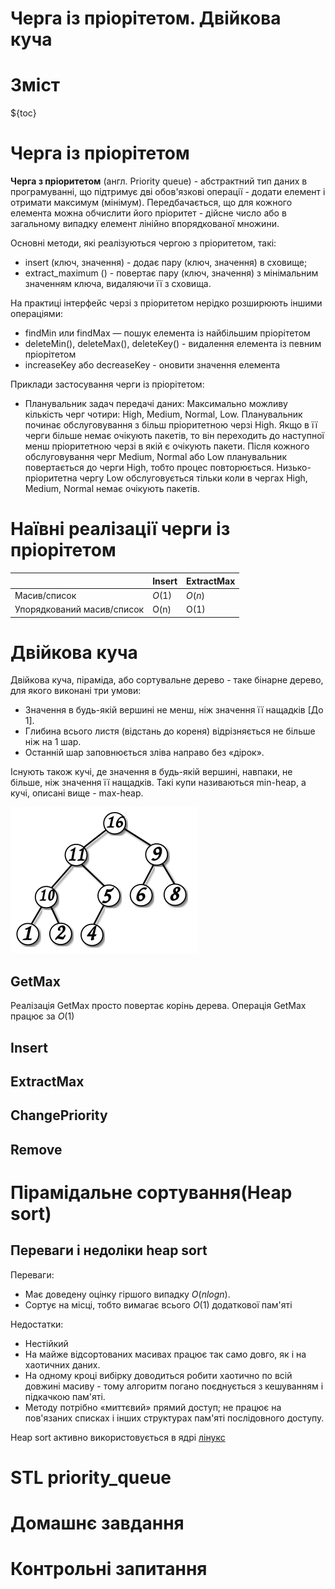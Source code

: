 # Черга із пріорітетом. Двійкова куча

# Зміст

${toc}

# Черга із пріорітетом

**Черга з пріоритетом** (англ. Priority queue) - абстрактний тип даних в програмуванні, що підтримує дві обов'язкові операції - додати елемент і отримати максимум (мінімум). Передбачається, що для кожного елемента можна обчислити його пріоритет - дійсне число або в загальному випадку елемент лінійно впорядкованої множини.

Основні методи, які реалізуються чергою з пріоритетом, такі:

- insert (ключ, значення) - додає пару (ключ, значення) в сховище;
- extract_maximum () - повертає пару (ключ, значення) з мінімальним значенням ключа, видаляючи її з сховища.

На практиці інтерфейс черзі з пріоритетом нерідко розширюють іншими операціями:
- findMin или findMax — пошук елемента із найбільшим пріорітетом
- deleteMin(), deleteMax(), deleteKey() - видалення елемента із певним пріорітетом
- increaseKey або decreaseKey - оновити значення елемента

Приклади застосування черги із пріорітетом:
- Планувальник задач передачі даних:
Максимально можливу кількість черг чотири: High, Medium, Normal, Low. Планувальник починає обслуговування з більш пріоритетною черзі High. Якщо в її черги більше немає очікують пакетів, то він переходить до наступної менш пріоритетною черзі в якій є очікують пакети. Після кожного обслуговування черг Medium, Normal або Low планувальник повертається до черги High, тобто процес повторюється. Низько-пріоритетна чергу Low обслуговується тільки коли в чергах High, Medium, Normal немає очікують пакетів.

# Наївні реалізації черги із пріорітетом

||Insert|ExtractMax|
|-|-|-|
|Масив/список|$O(1)$|$O(n)$|
|Упорядкований масив/список|O(n)|O(1)|

# Двійкова куча

Двійкова куча, піраміда, або сортувальне дерево - таке бінарне дерево, для якого виконані три умови:

- Значення в будь-якій вершині не менш, ніж значення її нащадків [До 1].
- Глибина всього листя (відстань до кореня) відрізняється не більше ніж на 1 шар.
- Останній шар заповнюється зліва направо без «дірок».

Існують також кучі, де значення в будь-якій вершині, навпаки, не більше, ніж значення її нащадків. Такі купи називаються min-heap, а кучі, описані вище - max-heap.

![](../resources/img/heap/img-1.png)

## GetMax

Реалізація GetMax просто повертає корінь дерева. Операція GetMax працює за $O(1)$

## Insert

## ExtractMax

## ChangePriority

## Remove

# Пірамідальне сортування(Heap sort)

## Переваги і недоліки heap sort

Переваги:
- Має доведену оцінку гіршого випадку $O(nlog n)$.
- Сортує на місці, тобто вимагає всього $O(1)$ додаткової пам'яті

Недостатки:

- Нестійкий
- На майже відсортованих масивах працює так само довго, як і на хаотичних даних.
- На одному кроці вибірку доводиться робити хаотично по всій довжині масиву - тому алгоритм погано поєднується з кешуванням і підкачкою пам'яті.
- Методу потрібно «миттєвий» прямий доступ; не працює на пов'язаних списках і інших структурах пам'яті послідовного доступу.

Heap sort активно використовується в ядрі [лінукс](https://elixir.bootlin.com/linux/latest/source/lib/sort.c)

# STL priority_queue

# Домашнє завдання

# Контрольні запитання
